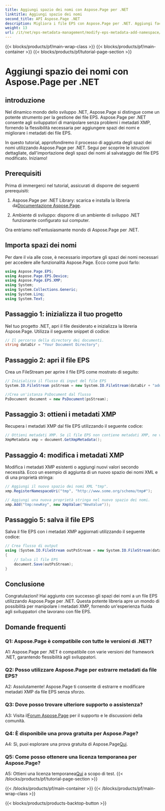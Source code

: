 ```yaml
---
title: Aggiungi spazio dei nomi con Aspose.Page per .NET
linktitle: Aggiungi spazio dei nomi
second_title: API Aspose.Page .NET
description: Migliora i file EPS con Aspose.Page per .NET. Aggiungi facilmente spazi dei nomi, modifica i metadati XMP e potenzia il tuo flusso di lavoro di sviluppo .NET.
weight: 13
url: /it/net/eps-metadata-management/modify-eps-metadata-add-namespace/
---
```


{{< blocks/products/pf/main-wrap-class >}}
{{< blocks/products/pf/main-container >}}
{{< blocks/products/pf/tutorial-page-section >}}

# Aggiungi spazio dei nomi con Aspose.Page per .NET

## introduzione

Nel dinamico mondo dello sviluppo .NET, Aspose.Page si distingue come un potente strumento per la gestione dei file EPS. Aspose.Page per .NET consente agli sviluppatori di manipolare senza problemi i metadati XMP, fornendo la flessibilità necessaria per aggiungere spazi dei nomi e migliorare i metadati dei file EPS.

In questo tutorial, approfondiremo il processo di aggiunta degli spazi dei nomi utilizzando Aspose.Page per .NET. Segui per scoprire le istruzioni dettagliate, dall'importazione degli spazi dei nomi al salvataggio del file EPS modificato. Iniziamo!

## Prerequisiti

Prima di immergerci nel tutorial, assicurati di disporre dei seguenti prerequisiti:

1.  Aspose.Page per .NET Library: scarica e installa la libreria da[Documentazione Aspose.Page](https://reference.aspose.com/page/net/).

2. Ambiente di sviluppo: disporre di un ambiente di sviluppo .NET funzionante configurato sul computer.

Ora entriamo nell'entusiasmante mondo di Aspose.Page per .NET.

## Importa spazi dei nomi

Per dare il via alle cose, è necessario importare gli spazi dei nomi necessari per accedere alle funzionalità Aspose.Page. Ecco come puoi farlo:

```csharp
using Aspose.Page.EPS;
using Aspose.Page.EPS.Device;
using Aspose.Page.EPS.XMP;
using System;
using System.Collections.Generic;
using System.Linq;
using System.Text;
```

## Passaggio 1: inizializza il tuo progetto

Nel tuo progetto .NET, apri il file desiderato e inizializza la libreria Aspose.Page. Utilizza il seguente snippet di codice:

```csharp
// Il percorso della directory dei documenti.
string dataDir = "Your Document Directory";
```

## Passaggio 2: apri il file EPS

Crea un FileStream per aprire il file EPS come mostrato di seguito:

```csharp
// Inizializza il flusso di input del file EPS
System.IO.FileStream psStream = new System.IO.FileStream(dataDir + "add_simple_props_input.eps", System.IO.FileMode.Open, System.IO.FileAccess.Read);

//Crea un'istanza PsDocument dal flusso
PsDocument document = new PsDocument(psStream);
```

## Passaggio 3: ottieni i metadati XMP

Recupera i metadati XMP dal file EPS utilizzando il seguente codice:

```csharp
// Ottieni metadati XMP. Se il file EPS non contiene metadati XMP, ne viene creato uno nuovo con i valori dei commenti dei metadati PS.
XmpMetadata xmp = document.GetXmpMetadata();
```

## Passaggio 4: modifica i metadati XMP

Modifica i metadati XMP esistenti o aggiungi nuovi valori secondo necessità. Ecco un esempio di aggiunta di un nuovo spazio dei nomi XML e di una proprietà stringa:

```csharp
// Aggiungi il nuovo spazio dei nomi XML "tmp".
xmp.RegisterNamespaceUri("tmp", "http://www.some.org/schema/tmp#");

// Aggiungi una nuova proprietà stringa nel nuovo spazio dei nomi.
xmp.Add("tmp:newKey", new XmpValue("NewValue"));
```

## Passaggio 5: salva il file EPS

Salva il file EPS con i metadati XMP aggiornati utilizzando il seguente codice:

```csharp
// Crea flusso di output
using (System.IO.FileStream outPsStream = new System.IO.FileStream(dataDir + "add_namespace_output.eps", System.IO.FileMode.Create, System.IO.FileAccess.Write))
{
    // Salva il file EPS
    document.Save(outPsStream);
}
```

## Conclusione

Congratulazioni! Hai aggiunto con successo gli spazi dei nomi a un file EPS utilizzando Aspose.Page per .NET. Questa potente libreria apre un mondo di possibilità per manipolare i metadati XMP, fornendo un'esperienza fluida agli sviluppatori che lavorano con file EPS.

## Domande frequenti

### Q1: Aspose.Page è compatibile con tutte le versioni di .NET?

A1: Aspose.Page per .NET è compatibile con varie versioni del framework .NET, garantendo flessibilità agli sviluppatori.

### Q2: Posso utilizzare Aspose.Page per estrarre metadati da file EPS?

A2: Assolutamente! Aspose.Page ti consente di estrarre e modificare metadati XMP da file EPS senza sforzo.

### Q3: Dove posso trovare ulteriore supporto o assistenza?

 A3: Visita il[Forum Aspose.Page](https://forum.aspose.com/c/page/39) per il supporto e le discussioni della comunità.

### Q4: È disponibile una prova gratuita per Aspose.Page?

 A4: Sì, puoi esplorare una prova gratuita di Aspose.Page[Qui](https://releases.aspose.com/).

### Q5: Come posso ottenere una licenza temporanea per Aspose.Page?

 A5: Ottieni una licenza temporanea[Qui](https://purchase.aspose.com/temporary-license/) a scopo di test.
{{< /blocks/products/pf/tutorial-page-section >}}

{{< /blocks/products/pf/main-container >}}
{{< /blocks/products/pf/main-wrap-class >}}

{{< blocks/products/products-backtop-button >}}
